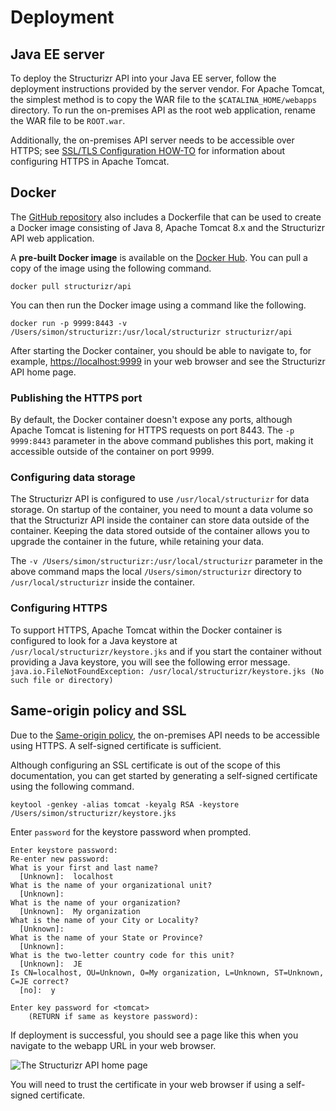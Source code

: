 # Deployment

## Java EE server

To deploy the Structurizr API into your Java EE server, follow the deployment instructions provided by the server vendor. For Apache Tomcat, the simplest method is to copy the WAR file to the ```$CATALINA_HOME/webapps``` directory. To run the on-premises API as the root web application, rename the WAR file to be <code>ROOT.war</code>.

Additionally, the on-premises API server needs to be accessible over HTTPS; see [SSL/TLS Configuration HOW-TO](https://tomcat.apache.org/tomcat-8.0-doc/ssl-howto.html) for information about configuring HTTPS in Apache Tomcat.

## Docker

The [GitHub repository](https://github.com/structurizr/api) also includes a Dockerfile that can be used to create a Docker image consisting of Java 8, Apache Tomcat 8.x and the Structurizr API web application.

A __pre-built Docker image__ is available on the [Docker Hub](https://hub.docker.com/r/structurizr/api/). You can pull a copy of the image using the following command.

```
docker pull structurizr/api
```

You can then run the Docker image using a command like the following.

```
docker run -p 9999:8443 -v /Users/simon/structurizr:/usr/local/structurizr structurizr/api
```

After starting the Docker container, you should be able to navigate to, for example, [https://localhost:9999](https://localhost:9999) in your web browser and see the Structurizr API home page.

### Publishing the HTTPS port

By default, the Docker container doesn't expose any ports, although Apache Tomcat is listening for HTTPS requests on port 8443. The ```-p 9999:8443``` parameter in the above command publishes this port, making it accessible outside of the container on port 9999.

### Configuring data storage

The Structurizr API is configured to use ```/usr/local/structurizr``` for data storage. On startup of the container, you need to mount a data volume so that the Structurizr API inside the container can store data outside of the container. Keeping the data stored outside of the container allows you to upgrade the container in the future, while retaining your data.

The ```-v /Users/simon/structurizr:/usr/local/structurizr``` parameter in the above command maps the local ```/Users/simon/structurizr``` directory to ```/usr/local/structurizr``` inside the container.

### Configuring HTTPS

To support HTTPS, Apache Tomcat within the Docker container is configured to look for a Java keystore at ```/usr/local/structurizr/keystore.jks``` and if you start the container without providing a Java keystore, you will see the following error message.
```java.io.FileNotFoundException: /usr/local/structurizr/keystore.jks (No such file or directory)```

## Same-origin policy and SSL

Due to the [Same-origin policy](https://developer.mozilla.org/en-US/docs/Web/Security/Same-origin_policy), the on-premises API needs to be accessible using HTTPS. A self-signed certificate is sufficient.

Although configuring an SSL certificate is out of the scope of this documentation, you can get started by generating a self-signed certificate using the following command.

```
keytool -genkey -alias tomcat -keyalg RSA -keystore /Users/simon/structurizr/keystore.jks
```

Enter ```password``` for the keystore password when prompted.

```
Enter keystore password:  
Re-enter new password: 
What is your first and last name?
  [Unknown]:  localhost
What is the name of your organizational unit?
  [Unknown]:  
What is the name of your organization?
  [Unknown]:  My organization
What is the name of your City or Locality?
  [Unknown]:  
What is the name of your State or Province?
  [Unknown]:  
What is the two-letter country code for this unit?
  [Unknown]:  JE
Is CN=localhost, OU=Unknown, O=My organization, L=Unknown, ST=Unknown, C=JE correct?
  [no]:  y

Enter key password for <tomcat>
	(RETURN if same as keystore password): 
```

If deployment is successful, you should see a page like this when you navigate to the webapp URL in your web browser.

![The Structurizr API home page](structurizr-api-home-page.png)

You will need to trust the certificate in your web browser if using a self-signed certificate.
